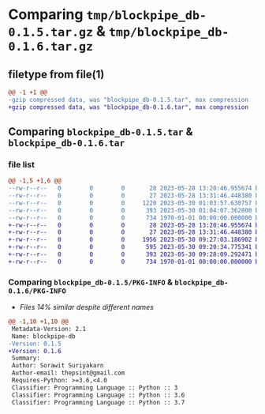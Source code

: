 # Comparing `tmp/blockpipe_db-0.1.5.tar.gz` & `tmp/blockpipe_db-0.1.6.tar.gz`

## filetype from file(1)

```diff
@@ -1 +1 @@
-gzip compressed data, was "blockpipe_db-0.1.5.tar", max compression
+gzip compressed data, was "blockpipe_db-0.1.6.tar", max compression
```

## Comparing `blockpipe_db-0.1.5.tar` & `blockpipe_db-0.1.6.tar`

### file list

```diff
@@ -1,5 +1,6 @@
--rw-r--r--   0        0        0       28 2023-05-28 13:20:46.955674 blockpipe_db-0.1.5/README.md
--rw-r--r--   0        0        0       27 2023-05-28 13:31:46.448380 blockpipe_db-0.1.5/blockpipe_db/__init__.py
--rw-r--r--   0        0        0     1220 2023-05-30 01:03:57.630757 blockpipe_db-0.1.5/blockpipe_db/client.py
--rw-r--r--   0        0        0      393 2023-05-30 01:04:07.362800 blockpipe_db-0.1.5/pyproject.toml
--rw-r--r--   0        0        0      734 1970-01-01 00:00:00.000000 blockpipe_db-0.1.5/PKG-INFO
+-rw-r--r--   0        0        0       28 2023-05-28 13:20:46.955674 blockpipe_db-0.1.6/README.md
+-rw-r--r--   0        0        0       27 2023-05-28 13:31:46.448380 blockpipe_db-0.1.6/blockpipe_db/__init__.py
+-rw-r--r--   0        0        0     1956 2023-05-30 09:27:03.186902 blockpipe_db-0.1.6/blockpipe_db/client.py
+-rw-r--r--   0        0        0      595 2023-05-30 09:20:34.775341 blockpipe_db-0.1.6/blockpipe_db/msg.py
+-rw-r--r--   0        0        0      393 2023-05-30 09:28:09.292471 blockpipe_db-0.1.6/pyproject.toml
+-rw-r--r--   0        0        0      734 1970-01-01 00:00:00.000000 blockpipe_db-0.1.6/PKG-INFO
```

### Comparing `blockpipe_db-0.1.5/PKG-INFO` & `blockpipe_db-0.1.6/PKG-INFO`

 * *Files 14% similar despite different names*

```diff
@@ -1,10 +1,10 @@
 Metadata-Version: 2.1
 Name: blockpipe-db
-Version: 0.1.5
+Version: 0.1.6
 Summary: 
 Author: Sorawit Suriyakarn
 Author-email: thepsint@gmail.com
 Requires-Python: >=3.6,<4.0
 Classifier: Programming Language :: Python :: 3
 Classifier: Programming Language :: Python :: 3.6
 Classifier: Programming Language :: Python :: 3.7
```

